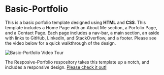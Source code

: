 # Basic-Portfolio

This is a basic porfolio template designed using **HTML** and **CSS**. This template includes a Home Page with an About Me section, a Porfolio Page, and a Contact Page. Each page includes a nav-bar, a main section, an aside with links to GitHub, LinkedIn, and StackOverflow, and a footer. Please see the video below for a quick walkthrough of the design. 

![Basic-Portfolio Video Tour](./assets/images/Basic-Portfolio_Video.gif)  


The Resposive-Porfolio respository takes this template up a notch, and includes a responsive design. [Please check it out!](https://github.com/mfbradley/Responsive-Portfolio)  